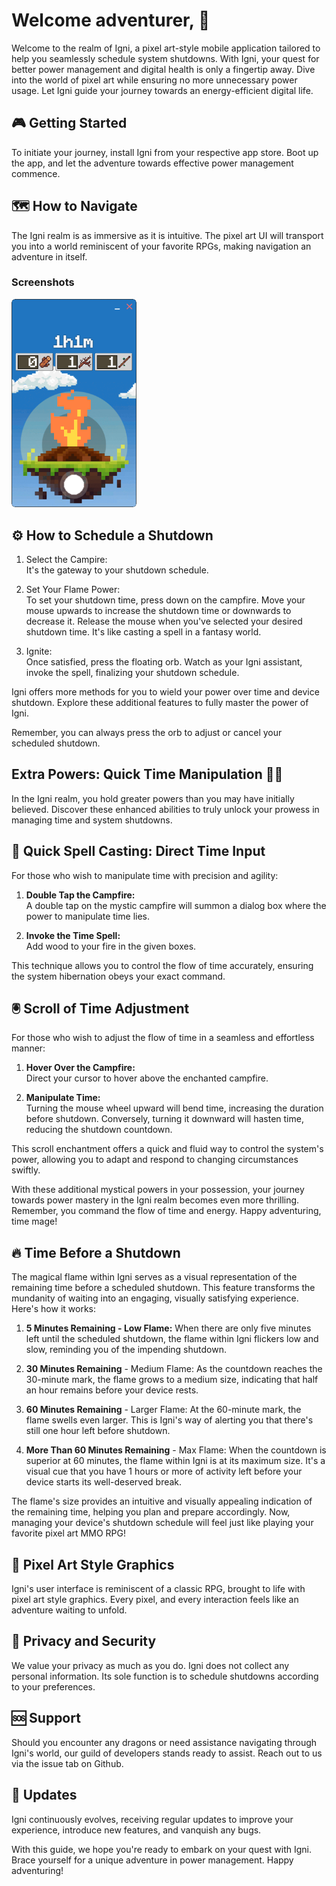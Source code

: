 # Welcome adventurer, 🍻

Welcome to the realm of Igni, a pixel art-style mobile application tailored to help you seamlessly schedule system shutdowns. With Igni, your quest for better power management and digital health is only a fingertip away. Dive into the world of pixel art while ensuring no more unnecessary power usage. Let Igni guide your journey towards an energy-efficient digital life.

## 🎮 Getting Started

To initiate your journey, install Igni from your respective app store. Boot up the app, and let the adventure towards effective power management commence.

## 🗺️ How to Navigate

The Igni realm is as immersive as it is intuitive. The pixel art UI will transport you into a world reminiscent of your favorite RPGs, making navigation an adventure in itself.

### Screenshots

<img src="./screenshot.png" width="200px">

## ⚙️ How to Schedule a Shutdown

1. Select the Campire:  
   It's the gateway to your shutdown schedule.

2. Set Your Flame Power:  
   To set your shutdown time, press down on the campfire. Move your mouse upwards to increase the shutdown time or downwards to decrease it. Release the mouse when you've selected your desired shutdown time. It's like casting a spell in a fantasy world.

3. Ignite:  
   Once satisfied, press the floating orb. Watch as your Igni assistant, invoke the spell, finalizing your shutdown schedule.

Igni offers more methods for you to wield your power over time and device shutdown. Explore these additional features to fully master the power of Igni.

Remember, you can always press the orb to adjust or cancel your scheduled shutdown.

## Extra Powers: Quick Time Manipulation 🧙‍♂️

In the Igni realm, you hold greater powers than you may have initially believed. Discover these enhanced abilities to truly unlock your prowess in managing time and system shutdowns.

## 🎲 Quick Spell Casting: Direct Time Input

For those who wish to manipulate time with precision and agility:

1. **Double Tap the Campfire:**  
   A double tap on the mystic campfire will summon a dialog box where the power to manipulate time lies.

2. **Invoke the Time Spell:**  
   Add wood to your fire in the given boxes.

This technique allows you to control the flow of time accurately, ensuring the system hibernation obeys your exact command.

## 🖲️ Scroll of Time Adjustment

For those who wish to adjust the flow of time in a seamless and effortless manner:

1. **Hover Over the Campfire:**  
   Direct your cursor to hover above the enchanted campfire.

2. **Manipulate Time:**  
   Turning the mouse wheel upward will bend time, increasing the duration before shutdown. Conversely, turning it downward will hasten time, reducing the shutdown countdown.

This scroll enchantment offers a quick and fluid way to control the system's power, allowing you to adapt and respond to changing circumstances swiftly.

With these additional mystical powers in your possession, your journey towards power mastery in the Igni realm becomes even more thrilling. Remember, you command the flow of time and energy. Happy adventuring, time mage!

## 🔥 Time Before a Shutdown

The magical flame within Igni serves as a visual representation of the remaining time before a scheduled shutdown. This feature transforms the mundanity of waiting into an engaging, visually satisfying experience. Here's how it works:

1. **5 Minutes Remaining - Low Flame:** When there are only five minutes left until the scheduled shutdown, the flame within Igni flickers low and slow, reminding you of the impending shutdown.

2. **30 Minutes Remaining** - Medium Flame: As the countdown reaches the 30-minute mark, the flame grows to a medium size, indicating that half an hour remains before your device rests.

3. **60 Minutes Remaining** - Larger Flame: At the 60-minute mark, the flame swells even larger. This is Igni's way of alerting you that there's still one hour left before shutdown.

4. **More Than 60 Minutes Remaining** - Max Flame: When the countdown is superior at 60 minutes, the flame within Igni is at its maximum size. It's a visual cue that you have 1 hours or more of activity left before your device starts its well-deserved break.

The flame's size provides an intuitive and visually appealing indication of the remaining time, helping you plan and prepare accordingly. Now, managing your device's shutdown schedule will feel just like playing your favorite pixel art MMO RPG!

## 🌠 Pixel Art Style Graphics

Igni's user interface is reminiscent of a classic RPG, brought to life with pixel art style graphics. Every pixel, and every interaction feels like an adventure waiting to unfold.

## 🔐 Privacy and Security

We value your privacy as much as you do. Igni does not collect any personal information. Its sole function is to schedule shutdowns according to your preferences.

## 🆘 Support

Should you encounter any dragons or need assistance navigating through Igni's world, our guild of developers stands ready to assist. Reach out to us via the issue tab on Github.

## 🔄 Updates

Igni continuously evolves, receiving regular updates to improve your experience, introduce new features, and vanquish any bugs.

With this guide, we hope you're ready to embark on your quest with Igni. Brace yourself for a unique adventure in power management. Happy adventuring!
